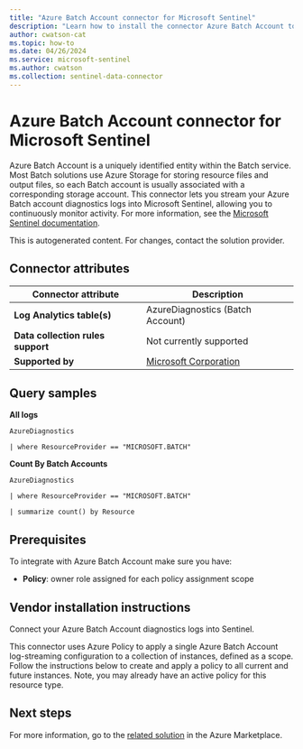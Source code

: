 ```yaml
---
title: "Azure Batch Account connector for Microsoft Sentinel"
description: "Learn how to install the connector Azure Batch Account to connect your data source to Microsoft Sentinel."
author: cwatson-cat
ms.topic: how-to
ms.date: 04/26/2024
ms.service: microsoft-sentinel
ms.author: cwatson
ms.collection: sentinel-data-connector
---
```


# Azure Batch Account connector for Microsoft Sentinel

Azure Batch Account is a uniquely identified entity within the Batch service. Most Batch solutions use Azure Storage for storing resource files and output files, so each Batch account is usually associated with a corresponding storage account. This connector lets you stream your Azure Batch account diagnostics logs into Microsoft Sentinel, allowing you to continuously monitor activity. For more information, see the [Microsoft Sentinel documentation](https://go.microsoft.com/fwlink/p/?linkid=2224103&wt.mc_id=sentinel_dataconnectordocs_content_cnl_csasci).

This is autogenerated content. For changes, contact the solution provider.

## Connector attributes

| Connector attribute | Description |
| --- | --- |
| **Log Analytics table(s)** | AzureDiagnostics (Batch Account)<br/> |
| **Data collection rules support** | Not currently supported |
| **Supported by** | [Microsoft Corporation](https://support.microsoft.com) |

## Query samples

**All logs**

   ```kusto
AzureDiagnostics 

   | where ResourceProvider == "MICROSOFT.BATCH" 

   ```

**Count By Batch Accounts**

   ```kusto
AzureDiagnostics 

   | where ResourceProvider == "MICROSOFT.BATCH" 

   | summarize count() by Resource
   ```



## Prerequisites

To integrate with Azure Batch Account make sure you have: 

- **Policy**: owner role assigned for each policy assignment scope


## Vendor installation instructions

Connect your Azure Batch Account diagnostics logs into Sentinel.

This connector uses Azure Policy to apply a single Azure Batch Account log-streaming configuration to a collection of instances, defined as a scope. Follow the instructions below to create and apply a policy to all current and future instances. Note, you may already have an active policy for this resource type.




## Next steps

For more information, go to the [related solution](https://azuremarketplace.microsoft.com/en-us/marketplace/apps/azuresentinel.azure-sentinel-solution-batchaccount?tab=Overview) in the Azure Marketplace.
